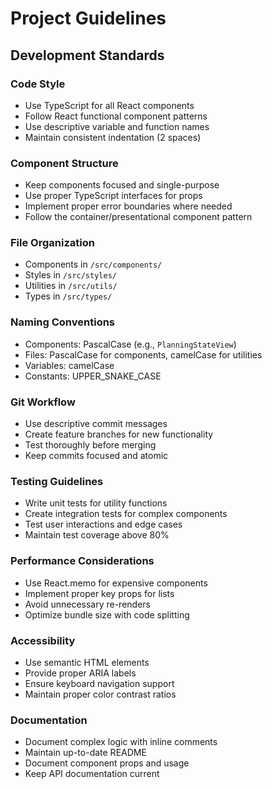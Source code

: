 # Project Guidelines

## Development Standards

### Code Style
- Use TypeScript for all React components
- Follow React functional component patterns
- Use descriptive variable and function names
- Maintain consistent indentation (2 spaces)

### Component Structure
- Keep components focused and single-purpose
- Use proper TypeScript interfaces for props
- Implement proper error boundaries where needed
- Follow the container/presentational component pattern

### File Organization
- Components in `/src/components/`
- Styles in `/src/styles/`
- Utilities in `/src/utils/`
- Types in `/src/types/`

### Naming Conventions
- Components: PascalCase (e.g., `PlanningStateView`)
- Files: PascalCase for components, camelCase for utilities
- Variables: camelCase
- Constants: UPPER_SNAKE_CASE

### Git Workflow
- Use descriptive commit messages
- Create feature branches for new functionality
- Test thoroughly before merging
- Keep commits focused and atomic

### Testing Guidelines
- Write unit tests for utility functions
- Create integration tests for complex components
- Test user interactions and edge cases
- Maintain test coverage above 80%

### Performance Considerations
- Use React.memo for expensive components
- Implement proper key props for lists
- Avoid unnecessary re-renders
- Optimize bundle size with code splitting

### Accessibility
- Use semantic HTML elements
- Provide proper ARIA labels
- Ensure keyboard navigation support
- Maintain proper color contrast ratios

### Documentation
- Document complex logic with inline comments
- Maintain up-to-date README
- Document component props and usage
- Keep API documentation current